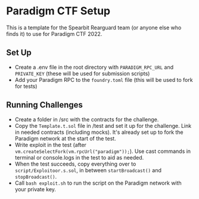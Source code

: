 # Paradigm CTF Setup

This is a template for the Spearbit Rearguard team (or anyone else who finds it) to use for Paradigm CTF 2022.

## Set Up

- Create a .env file in the root directory with `PARADIGM_RPC_URL` and `PRIVATE_KEY` (these will be used for submission scripts)
- Add your Paradigm RPC to the `foundry.toml` file (this will be used to fork for tests)

## Running Challenges

- Create a folder in /src with the contracts for the challenge.
- Copy the `Template.t.sol` file in /test and set it up for the challenge. Link in needed contracts (including mocks). It's already set up to fork the Paradigm network at the start of the test.
- Write exploit in the test (after `vm.createSelectFork(vm.rpcUrl("paradigm"));`). Use cast commands in terminal or console.logs in the test to aid as needed.
- When the test succeeds, copy everything over to `script/Exploitoor.s.sol`, in between `startBroadcast()` and `stopBroadcast()`.
- Call `bash exploit.sh` to run the script on the Paradigm network with your private key.